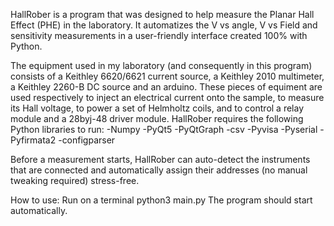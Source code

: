 HallRober is a program that was designed to help measure the Planar Hall Effect (PHE) in the laboratory. It automatizes the V vs angle, V vs Field and sensitivity measurements in a user-friendly interface created 100% with Python.

The equipment used in my laboratory (and consequently in this program) consists of a Keithley 6620/6621 current source, a Keithley 2010 multimeter, a Keithley 2260-B DC source and an arduino. These pieces of equiment are used respectively to inject an electrical current onto the sample, to measure its Hall voltage, to power a set of Helmholtz coils, and to control a relay module and a 28byj-48 driver module.
HallRober requires the following Python libraries to run:
-Numpy
-PyQt5
-PyQtGraph
-csv
-Pyvisa
-Pyserial
-Pyfirmata2
-configparser

Before a measurement starts, HallRober can auto-detect the instruments that are connected and automatically assign their addresses (no manual tweaking required) stress-free.

How to use:
Run on a terminal 
python3 main.py
The program should start automatically.

